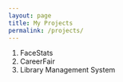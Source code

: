```yaml
---
layout: page
title: My Projects
permalink: /projects/
---
```


1. FaceStats
2. CareerFair
3. Library Management System
